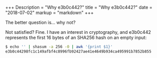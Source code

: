 +++
Description = "Why e3b0c442?"
title = "Why e3b0c442?"
date = "2018-07-02"
markup = "markdown"
+++

The better question is... why not?

Not satisfied? Fine. I have an interest in cryptography, and e3b0c442 represents the first 16 bytes of an SHA256 hash on an empty input:

```bash
$ echo '' | shasum -a 256 -0 | awk '{print $1}'
e3b0c44298fc1c149afbf4c8996fb92427ae41e4649b934ca495991b7852b855

```
<!--more-->